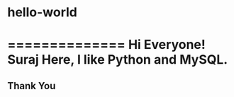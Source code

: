 # hello-world
==============
Hi Everyone!
Suraj Here, I like Python and MySQL.
====================================
Thank You
------------------------------------

